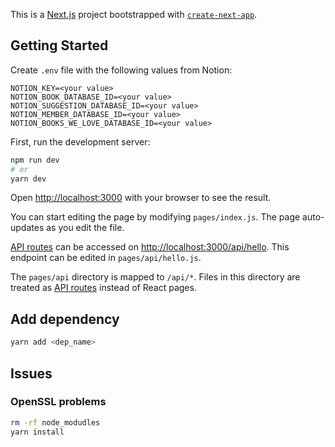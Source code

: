 This is a [Next.js](https://nextjs.org/) project bootstrapped with [`create-next-app`](https://github.com/vercel/next.js/tree/canary/packages/create-next-app).

## Getting Started

Create `.env` file with the following values from Notion:

```
NOTION_KEY=<your value>
NOTION_BOOK_DATABASE_ID=<your value>
NOTION_SUGGESTION_DATABASE_ID=<your value>
NOTION_MEMBER_DATABASE_ID=<your value>
NOTION_BOOKS_WE_LOVE_DATABASE_ID=<your value>
```

First, run the development server:

```bash
npm run dev
# or
yarn dev
```

Open [http://localhost:3000](http://localhost:3000) with your browser to see the result.

You can start editing the page by modifying `pages/index.js`. The page auto-updates as you edit the file.

[API routes](https://nextjs.org/docs/api-routes/introduction) can be accessed on [http://localhost:3000/api/hello](http://localhost:3000/api/hello). This endpoint can be edited in `pages/api/hello.js`.

The `pages/api` directory is mapped to `/api/*`. Files in this directory are treated as [API routes](https://nextjs.org/docs/api-routes/introduction) instead of React pages.

## Add dependency

```sh
yarn add <dep_name>
```

## Issues

### OpenSSL problems

```sh
rm -rf node_modudles
yarn install
```
